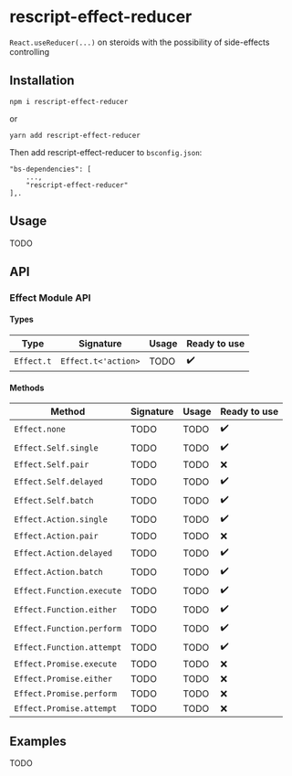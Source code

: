 # rescript-effect-reducer

`React.useReducer(...)` on steroids with the possibility of side-effects controlling

## Installation

```
npm i rescript-effect-reducer
```

or

```
yarn add rescript-effect-reducer
```

Then add rescript-effect-reducer to `bsconfig.json`:
```
"bs-dependencies": [
    ...,
    "rescript-effect-reducer"
],.
```

## Usage

TODO

## API

### Effect Module API

#### Types

| Type                          | Signature             | Usage         | Ready to use          |
| ----------------------------- | --------------------- | ------------- | --------------------- |
| `Effect.t`                     | `Effect.t<'action>`   | TODO          | :heavy_check_mark:    |

#### Methods 

| Method                        | Signature         | Usage         | Ready to use          |
| ----------------------------- | ----------------- | ------------- | --------------------- |
| `Effect.none`                 | TODO              | TODO          | :heavy_check_mark:    |
| `Effect.Self.single`          | TODO              | TODO          | :heavy_check_mark:    |
| `Effect.Self.pair`            | TODO              | TODO          | :x:                   |
| `Effect.Self.delayed`         | TODO              | TODO          | :heavy_check_mark:    |
| `Effect.Self.batch`           | TODO              | TODO          | :heavy_check_mark:    |
| `Effect.Action.single`        | TODO              | TODO          | :heavy_check_mark:    |
| `Effect.Action.pair`          | TODO              | TODO          | :x:                   |
| `Effect.Action.delayed`       | TODO              | TODO          | :heavy_check_mark:    |
| `Effect.Action.batch`         | TODO              | TODO          | :heavy_check_mark:    |
| `Effect.Function.execute`     | TODO              | TODO          | :heavy_check_mark:    |
| `Effect.Function.either`      | TODO              | TODO          | :heavy_check_mark:    |
| `Effect.Function.perform`     | TODO              | TODO          | :heavy_check_mark:    |
| `Effect.Function.attempt`     | TODO              | TODO          | :heavy_check_mark:    |
| `Effect.Promise.execute`      | TODO              | TODO          | :x:                   |
| `Effect.Promise.either`       | TODO              | TODO          | :x:                   |
| `Effect.Promise.perform`      | TODO              | TODO          | :x:                   |
| `Effect.Promise.attempt`      | TODO              | TODO          | :x:                   |

## Examples

TODO